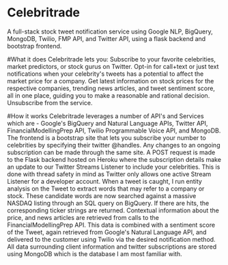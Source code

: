 # Celebritrade
 A full-stack stock tweet notification service using Google NLP, BigQuery, MongoDB, Twilio, FMP API, and Twitter API, using a flask backend and bootstrap frontend.

#What it does
Celebritrade lets you: Subscribe to your favorite celebrities, market predictors, or stock gurus on Twitter.
Opt-in for call+text or just text notifications when your celebrity's tweets has a potential to affect the market price for a company.
Get latest information on stock prices for the respective companies, trending news articles, and tweet sentiment score, all in one place, guiding you to make a reasonable and rational decision.
Unsubscribe from the service.

#How it works
Celebritrade leverages a number of API's and Services which are - Google's BigQuery and Natural Language APIs, Twitter API, FinancialModellingPrep API, Twilio Programmable Voice API, and MongoDB. The frontend is a bootstrap site that lets you subscribe your number to celebrities by specifying their twitter @handles. Any changes to an ongoing subscription can be made through the same site. A POST request is made to the Flask backend hosted on Heroku where the subscription details make an update to our Twitter Streams Listener to include your celebrities. This is done with thread safety in mind as Twitter only allows one active Stream Listener for a developer account.
When a tweet is caught, I run entity analysis on the Tweet to extract words that may refer to a company or stock. These candidate words are now searched against a massive NASDAQ listing through an SQL query on BigQuery. If there are hits, the corresponding ticker strings are returned. Contextual information about the price, and news articles are retrieved from calls to the FinancialModellingPrep API. This data is combined with a sentiment score of the Tweet, again retrieved from Google's Natural Language API, and delivered to the customer using Twilio via the desired notification method.
All data surrounding client information and twitter subscriptions are stored using MongoDB which is the database I am most familiar with.
